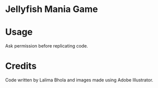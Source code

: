 # Jellyfish Mania Game


# Usage
Ask permission before replicating code.

# Credits
Code written by Lalima Bhola and images made using Adobe Illustrator.
